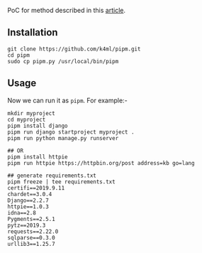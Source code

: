 PoC for method described in this [article][1].


## Installation

```
git clone https://github.com/k4ml/pipm.git
cd pipm
sudo cp pipm.py /usr/local/bin/pipm
```

## Usage

Now we can run it as `pipm`. For example:-

```
mkdir myproject
cd myproject
pipm install django
pipm run django startproject myproject .
pipm run python manage.py runserver

## OR
pipm install httpie
pipm run httpie https://httpbin.org/post address=kb go=lang

## generate requirements.txt
pipm freeze | tee requirements.txt
certifi==2019.9.11
chardet==3.0.4
Django==2.2.7
httpie==1.0.3
idna==2.8
Pygments==2.5.1
pytz==2019.3
requests==2.22.0
sqlparse==0.3.0
urllib3==1.25.7
```

[1]:https://dev.to/k4ml/python-local-packages-a-la-npm-nodemodules-3240
